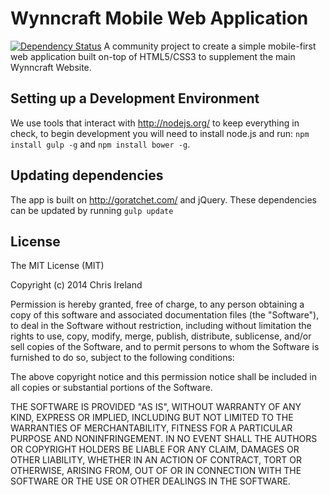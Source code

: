 # Wynncraft Mobile Web Application
[![Dependency Status](https://gemnasium.com/Tama63/WynncraftMobile.png)](https://gemnasium.com/Tama63/WynncraftMobile)
A community project to create a simple mobile-first web application built on-top of HTML5/CSS3 to supplement the main Wynncraft Website.

Setting up a Development Environment
-----------------------------------
We use tools that interact with http://nodejs.org/ to keep everything in check, to begin development you will need to install node.js and run: `npm install gulp -g` and `npm install bower -g`.


Updating dependencies
---------------------
The app is built on http://goratchet.com/ and jQuery. These dependencies can be updated by running `gulp update`

License
-------
The MIT License (MIT)

Copyright (c) 2014 Chris Ireland

Permission is hereby granted, free of charge, to any person obtaining a copy
of this software and associated documentation files (the "Software"), to deal
in the Software without restriction, including without limitation the rights
to use, copy, modify, merge, publish, distribute, sublicense, and/or sell
copies of the Software, and to permit persons to whom the Software is
furnished to do so, subject to the following conditions:

The above copyright notice and this permission notice shall be included in all
copies or substantial portions of the Software.

THE SOFTWARE IS PROVIDED "AS IS", WITHOUT WARRANTY OF ANY KIND, EXPRESS OR
IMPLIED, INCLUDING BUT NOT LIMITED TO THE WARRANTIES OF MERCHANTABILITY,
FITNESS FOR A PARTICULAR PURPOSE AND NONINFRINGEMENT. IN NO EVENT SHALL THE
AUTHORS OR COPYRIGHT HOLDERS BE LIABLE FOR ANY CLAIM, DAMAGES OR OTHER
LIABILITY, WHETHER IN AN ACTION OF CONTRACT, TORT OR OTHERWISE, ARISING FROM,
OUT OF OR IN CONNECTION WITH THE SOFTWARE OR THE USE OR OTHER DEALINGS IN THE
SOFTWARE.